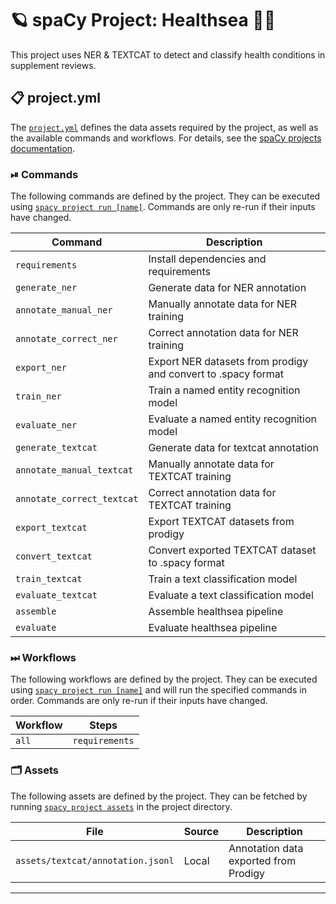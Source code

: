 <!-- SPACY PROJECT: AUTO-GENERATED DOCS START (do not remove) -->

# 🪐 spaCy Project: Healthsea 🦑✨

This project uses NER & TEXTCAT to detect and classify health conditions in supplement reviews.

## 📋 project.yml

The [`project.yml`](project.yml) defines the data assets required by the
project, as well as the available commands and workflows. For details, see the
[spaCy projects documentation](https://spacy.io/usage/projects).

### ⏯ Commands

The following commands are defined by the project. They
can be executed using [`spacy project run [name]`](https://spacy.io/api/cli#project-run).
Commands are only re-run if their inputs have changed.

| Command | Description |
| --- | --- |
| `requirements` | Install dependencies and requirements |
| `generate_ner` | Generate data for NER annotation |
| `annotate_manual_ner` | Manually annotate data for NER training |
| `annotate_correct_ner` | Correct annotation data for NER training |
| `export_ner` | Export NER datasets from prodigy and convert to .spacy format |
| `train_ner` | Train a named entity recognition model |
| `evaluate_ner` | Evaluate a named entity recognition model |
| `generate_textcat` | Generate data for textcat annotation |
| `annotate_manual_textcat` | Manually annotate data for TEXTCAT training |
| `annotate_correct_textcat` | Correct annotation data for TEXTCAT training |
| `export_textcat` | Export TEXTCAT datasets from prodigy |
| `convert_textcat` | Convert exported TEXTCAT dataset to .spacy format |
| `train_textcat` | Train a text classification model |
| `evaluate_textcat` | Evaluate a text classification model |
| `assemble` | Assemble healthsea pipeline |
| `evaluate` | Evaluate healthsea pipeline |

### ⏭ Workflows

The following workflows are defined by the project. They
can be executed using [`spacy project run [name]`](https://spacy.io/api/cli#project-run)
and will run the specified commands in order. Commands are only re-run if their
inputs have changed.

| Workflow | Steps |
| --- | --- |
| `all` | `requirements` |

### 🗂 Assets

The following assets are defined by the project. They can
be fetched by running [`spacy project assets`](https://spacy.io/api/cli#project-assets)
in the project directory.

| File | Source | Description |
| --- | --- | --- |
| `assets/textcat/annotation.jsonl` | Local | Annotation data exported from Prodigy |

<!-- SPACY PROJECT: AUTO-GENERATED DOCS END (do not remove) -->

---


